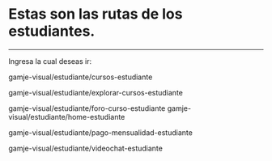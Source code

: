 # Estas son las rutas de los estudiantes.

------
Ingresa la cual deseas ir:

gamje-visual/estudiante/cursos-estudiante

gamje-visual/estudiante/explorar-cursos-estudiante

gamje-visual/estudiante/foro-curso-estudiante
gamje-visual/estudiante/home-estudiante

gamje-visual/estudiante/pago-mensualidad-estudiante

gamje-visual/estudiante/videochat-estudiante

